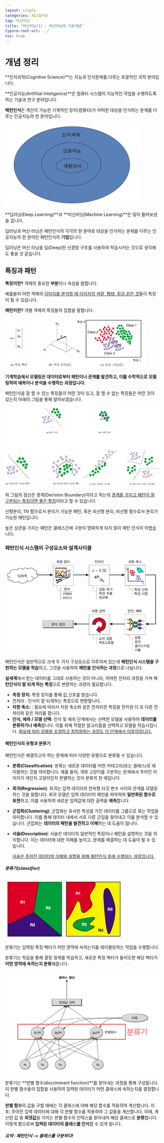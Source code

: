 ```yaml
---
layout: single
categories: AI/딥러닝
tag: 머신러닝
title: "머신러닝(1) - 머신러닝의 기본개념"
typora-root-url: ../
tos: true
---
```


# 개념 정리

**인지과학(Cognitive Science)**는 지능과 인식문제를 다루는 포괄적인 과학 분야입니다.

**인공지능(Artifitial Inteligence)**은 컴퓨터 시스템이 지능적인 작업을 수행하도록 하는 기술과 연구 분야입니다.

**패턴인식**은 계산이 가능한 기계적인 장치(컴퓨터)가 어떠한 대상을 인식하는 문제를 다루는 인공지능의 한 분야입니다.

<img src="/images/2024-03-09-machine-learning/image-20240309105021381.png" alt="image-20240309105021381" style="zoom:50%;" />



**딥러닝(Deep Learning)**과 **머신러닝(Machine Learning)**은 많이 들어보셨을 겁니다. 

딥러닝과 머신 러닝은 패턴인식의 각각의 한 분야로 대상을 인식하는 문제를 다루는 인공지능의 한 분야인 패턴인식의 **기법**입니다.

딥러닝은 머신 러닝을 딥(Deep)한 신경망 구조를 사용하여 학습시키는 것으로 생각해도 좋을 것 같습니다. 



## 특징과 패턴

**특징이란?** 객체의 중요한 **부분**이나 속성을 말합니다. 

예를들어 어떤 객체의 <u>이미지를 분석할 때 이미지의 색깔, 형태, 질감 같은 것</u>들이 특징이 될 수 있습니다.



**패턴이란?** 개별 객체의 특징들의 집합을 말합니다.

<img src="/images/2024-03-09-machine-learning/image-20240309155424036.png" alt="image-20240309155424036" style="zoom: 67%;" />



**기계학습에서 모델링은 데이터로부터 패턴이나 관계를 발견하고, 이를 수학적으로 모델링하여 예측이나 분석을 수행하는 과정입니다.** 



패턴인식을 잘 할 수 있는 특징들이 어떤 것이 있고, 잘 할 수 없는 특징들은 어떤 것이 있는지 아래의 그림을 통해 알아보겠습니다.

![image-20240309175417565](/images/2024-03-09-machine-learning/image-20240309175417565.png) 

위 그림의 점선은 경계(Decision Boundary)이라고 하는데 <u>경계를 가지고 패턴이 잘 구분되는 특징이면 좋은 특징</u>이라고 할 수 있습니다. 

선형분리, 1차 함수로서 분리가 가능한 패턴, 혹은 비선형 분리, 비선형 함수로서 분리가 가능한 패턴입니다.

높은 상관을 가지는 패턴은 클래스간에 구분이 명확하게 되지 않아 패턴 인식이 어렵습니다. 



### 패턴인식 시스템의 구성요소와 설계사이클

![image-20240310211751309](/images/2024-03-09-machine-learning/image-20240310211751309.png)

패턴인식은 일반적으로 크게 두 가지 구성요소로 이루어져 있는데 **패턴인식 시스템을 구현하는 모델을 학습**하고, 그것을 사용하여 **패턴을 인식하는 과정**으로 나뉩니다.

**실세계**에서 받는 데이터를 그대로 사용하는 것이 아니라, 어떠한 전처리 과정을 거쳐 패**턴인식이 잘 되게 하는 특징**으로 변환하는 과정이 필요합니다. 

- **측정 장치:** 특정 장치를 통해 값,신호를 받습니다.
- 전처리 : 인식이 잘 되게하는 특징으로 변환합니다. 
- **차원 축소:** : 필요에 따라서 차원 축소와 같은 전처리한 특징을 한차원 더 또 다른 전처리와 같은 처리를 합니다.
- **인식, 예측 / 모델 선택:** 인식 및 예측 단계에서는 선택한 모델을 사용하여 **데이터를 분류하거나 예측**합니다. 이를 위해 적절한 알고리즘을 선택하고 모델을 학습시킵니다. <u>필요에 따라 모델을 조정하고 최적화하는 과정도 이 단계에서 이루어집니다.</u>



#### 패턴인식의 유형과 분류기

패턴인식은 해결하고자 하는 문제에 따라 다양한 유형으로 분류될 수 있습니다.

- **분류(Classification)**: 분류는 새로운 데이터를 어떤 카테고리(또는 클래스)로 레이블하는 것을 의미합니다. 예를 들어, 개와 고양이를 구분하는 문제에서 주어진 이미지가 개인지 고양이인지 판별하는 것이 분류의 한 예입니다.

- **회귀(Regression)**: 회귀는 입력 데이터와 연속형 타깃 변수 사이의 관계를 모델링하는 것을 말합니다. 회귀 모델은 입력 데이터의 패턴을 파악하여 **일반화된 함수로 표현**하고, 이를 사용하여 새로운 입력값에 대한 출력을 **예측**합니다.

- **군집화(Clustering)**: 군집화는 유사한 특성을 가진 데이터를 그룹으로 묶는 작업을 의미합니다. 이를 통해 데이터 내에서 서로 다른 군집을 찾아내고 이를 분석할 수 있습니다. 군집화는 **데이터의 패턴을 발견하고 이해**하는 데 도움이 됩니다.

- **서술(Description)**: 서술은 데이터의 일반적인 특징이나 패턴을 설명하는 것을 의미합니다. 이는 데이터에 대한 이해를 높이고, 문제를 해결하는 데 도움이 될 수 있습니다.

  <u>서술은 주어진 데이터의 이해와 설명을 위해 패턴인식 후에 수행되는 과정입니다.</u>



##### 분류기(classifier)

![image-20240310214330583](/images/2024-03-09-machine-learning/image-20240310214330583.png)

분류기는 입력된 특징 벡터가 어떤 영역에 속하는지를 레이블링하는 작업을 수행합니다. 

분류기는 학습을 통해 결정 경계를 학습하고, 새로운 특징 벡터가 들어오면 해당 벡터가 **어떤 영역에 속하는지 분류**해줍니다.



![image-20240310214612197](/images/2024-03-09-machine-learning/image-20240310214612197.png)

분류기는 **판별 함수(discriminant function)**를 찾아내는 과정을 통해 구성됩니다. 이 판별 함수들의 집합을 사용하여 입력된 데이터가 어떤 클래스에 속하는지를 결정합니다.

**판별 함수**의 값을 구할 때에는 각 클래스에 대해 해당 함수를 적용하여 계산합니다. 이후, 주어진 입력 데이터에 대해 각 판별 함수를 적용하여 그 값들을 계산합니다. 이때, 계산된 값 중 **최댓값**을 가지는 판별 함수의 인덱스를 찾아내어 해당 클래스로 **분류**합니다. 이렇게 함으로써 **입력된 데이터의 클래스를 인식**할 수 있게 됩니다.



##### ***요약 : 패턴인식 -> 클래스를 구분하다!***

